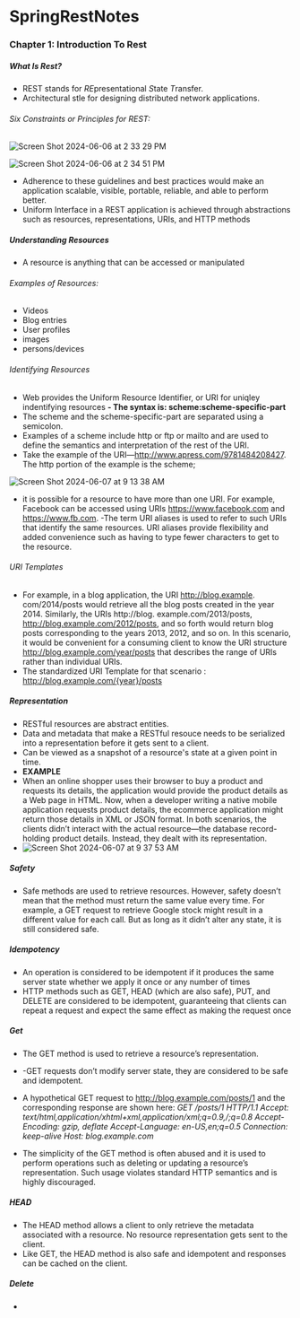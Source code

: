 # SpringRestNotes
### Chapter 1: Introduction To Rest
##### What Is Rest?
- REST stands for *RE*presentational *S*tate *T*ransfer.
- Architectural stle for designing distributed network applications.
###### Six Constraints or Principles for REST:
![Screen Shot 2024-06-06 at 2 33 29 PM](https://github.com/gmojados/SpringRestNotes/assets/162353468/bad2e170-f8c8-4590-8a27-abcda770e51b)

![Screen Shot 2024-06-06 at 2 34 51 PM](https://github.com/gmojados/SpringRestNotes/assets/162353468/4c1ee762-ca69-41b5-b179-ef760b88e91c)
- Adherence to these guidelines and best practices would make an application scalable, visible, portable, reliable, and able to perform better.
- Uniform Interface in a REST application is achieved through abstractions such as resources, representations, URIs, and HTTP methods

##### Understanding Resources
- A resource is anything that can be accessed or manipulated
###### Examples of Resources:
- Videos
- Blog entries
- User profiles
- images
- persons/devices

###### Identifying Resources
- Web provides  the Uniform Resource Identifier, or URI for uniqley indentifying resources
**- The syntax is: scheme:scheme-specific-part**
- The scheme and the scheme-specific-part are separated using a semicolon.
- Examples of a scheme include http or ftp or mailto and are used to define the semantics and interpretation of the rest of the URI.
- Take the example of the URI—http://www.apress.com/9781484208427. The http portion of the example is the scheme;

![Screen Shot 2024-06-07 at 9 13 38 AM](https://github.com/gmojados/SpringRestNotes/assets/162353468/e099c5b3-b86d-4d9c-b187-3a9a527fde01)



- it is possible for a resource to have more than one URI. For example, Facebook can be accessed using URIs https://www.facebook.com and https://www.fb.com.
-The term URI aliases is used to refer to such URIs that identify the same resources. URI aliases provide flexibility and added convenience such as having to type fewer characters to get to the resource.

###### URI Templates
- For example, in a blog application, the URI http://blog.example. com/2014/posts would retrieve all the blog posts created in the year 2014. Similarly, the URIs http://blog. example.com/2013/posts, http://blog.example.com/2012/posts, and so forth would return blog posts corresponding to the years 2013, 2012, and so on. In this scenario, it would be convenient for a consuming client to know the URI structure http://blog.example.com/year/posts that describes the range of URIs rather than individual URIs.
- The standardized URI Template for that scenario : 
http://blog.example.com/{year}/posts

##### Representation
- RESTful resources are abstract entities.
- Data and metadata that make a RESTful resouce needs to be serialized into a representation before it gets sent to a client.
- Can be viewed as a snapshot of a resource's state at a given point in time.
- **EXAMPLE**
- When an online shopper uses their browser to buy a product and requests its details, the application would provide the product details as a Web page in HTML. Now, when a developer writing a native mobile application requests product details, the ecommerce application might return those details in XML or JSON format. In both scenarios, the clients didn’t interact with the actual resource—the database record-holding product details. Instead, they dealt with its representation.
- ![Screen Shot 2024-06-07 at 9 37 53 AM](https://github.com/gmojados/SpringRestNotes/assets/162353468/5cc86014-ab75-4859-8011-1b678a4315b8)

##### Safety
- Safe methods are used to retrieve resources. However, safety doesn’t mean that the method must return the same value every time. For example, a GET request to retrieve Google stock might result in a different value for each call. But as long as it didn’t alter any state, it is still considered safe.

##### Idempotency
- An operation is considered to be idempotent if it produces the same server state whether we apply it once or any number of times
-  HTTP methods such as GET, HEAD (which are also safe), PUT, and DELETE are considered to be idempotent, guaranteeing that clients can repeat a request and expect the same effect as making the request once

##### Get
- The GET method is used to retrieve a resource’s representation.
- -GET requests don’t modify server state, they are considered to be safe and idempotent.
- A hypothetical GET request to http://blog.example.com/posts/1 and the corresponding response are shown here:
_GET /posts/1 HTTP/1.1
Accept: text/html,application/xhtml+xml,application/xml;q=0.9,*/*;q=0.8 Accept-Encoding: gzip, deflate
Accept-Language: en-US,en;q=0.5
Connection: keep-alive
Host: blog.example.com_

- The simplicity of the GET method is often abused and it is used to perform operations such as deleting or updating a resource’s representation. Such usage violates standard HTTP semantics and is highly discouraged.

##### HEAD
- The HEAD method allows a client to only retrieve the metadata associated with a resource. No resource representation gets sent to the client.
- Like GET, the HEAD method is also safe and idempotent and responses can be cached on the client.

##### Delete
- 
  
